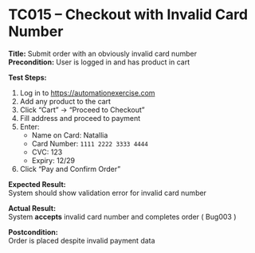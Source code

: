 # TC015 – Checkout with Invalid Card Number

**Title:** Submit order with an obviously invalid card number  
**Precondition:** User is logged in and has product in cart  

**Test Steps:**
1. Log in to https://automationexercise.com
2. Add any product to the cart
3. Click “Cart” → “Proceed to Checkout”
4. Fill address and proceed to payment
5. Enter:
   - Name on Card: Natallia  
   - Card Number: `1111 2222 3333 4444`  
   - CVC: 123  
   - Expiry: 12/29  
6. Click “Pay and Confirm Order”

**Expected Result:**  
System should show validation error for invalid card number  

**Actual Result:**  
System **accepts** invalid card number and completes order ( Bug003 )

**Postcondition:**  
Order is placed despite invalid payment data
